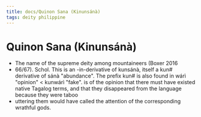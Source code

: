 ```yaml
---
title: docs/Quinon Sana (Kinunsánà)
tags: deity philippine
---
```


# Quinon Sana (Kinunsánà)
- The name of the supreme deity among mountaineers (Boxer 2016
- 66/67). Schol. This is an -in-derivative of kunsánà, itself a kun# derivative of sánà "abundance". The prefix kun# is also found in wárì "opinion" < kunwárì "fake". is of the opinion that there must have existed native Tagalog terms, and that they disappeared from the language because they were taboo
- uttering them would have called the attention of the corresponding wrathful gods.